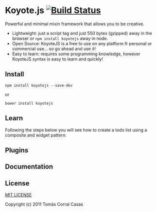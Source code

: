 # Koyote.js [![Build Status](https://drone.io/github.com/fer/koyote.js/status.png)](https://drone.io/github.com/fer/koyote.js/latest)

Powerful and minimal mixin framework that allows you to be creative.

- Lightweight: just a script tag and just 550 bytes (gzipped) away in the browser or ```npm install koyotejs``` away in node.
- Open Source: KoyoteJS is a free to use on any platform fr personal or commercial use... so go ahead and use it!
- Easy to learn: requires some programming knowledge, however KoyoteJS syntax is easy to learn and quickly!

## Install

```
npm install koyotejs --save-dev
```

or

```
bower install koyotejs
```

## Learn

Following the steps below you will see how to create a todo list using a composite and widget pattern:

## Plugins

## Documentation

## License

[MIT LICENSE](http://opensource.org/licenses/MIT)

Copyright (c) 2011 Tomás Corral Casas